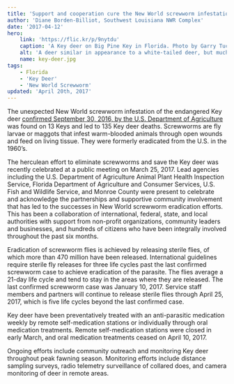 ```yaml
---
title: 'Support and cooperation cure the New World screwworm infestation in the Keys'
author: 'Diane Borden-Billiot, Southwest Louisiana NWR Complex'
date: '2017-04-12'
hero:
    link: 'https://flic.kr/p/9nytdu'
    caption: 'A Key deer on Big Pine Key in Florida. Photo by Garry Tucker, USFWS.'
    alt: 'A deer similar in appearance to a white-tailed deer, but much smaller in size'
    name: key-deer.jpg
tags:
    - Florida
    - 'Key Deer'
    - 'New World Screwworm'
updated: 'April 20th, 2017'
---
```


The unexpected New World screwworm infestation of the endangered Key deer [confirmed September 30, 2016, by the U.S. Department of Agriculture](https://www.aphis.usda.gov/aphis/newsroom/news/!ut/p/z0/fYyxDoIwGISfxrFpIcoORo2GgIkxgS7ND1StlBbaKvL2Vhbj4nZf7rvDFBeYKniKKzihFUjPJY1Ymi_XQXIi6W573JD4nB-SfUZCkq3wAdP_gn8Q92GgMaa1Vo6_HC6gvwnLZlSOSVEZMNOCWGCKj9Zo3c1gHbT8pmXDDQOl9EPVvPMLO7fVxBpw3Oevhn40FJIg-rgoIAvir9GojWyQrQ0ffezQReK-peUbx4hbhQ!!/) was found on 13 Keys and led to 135 Key deer deaths.  Screwworms are fly larvae or maggots that infest warm-blooded animals through open wounds and feed on living tissue. They were formerly eradicated from the U.S. in the 1960’s.  

The herculean effort to eliminate screwworms and save the Key deer was recently celebrated at a public meeting on March 25, 2017.  Lead agencies including the U.S. Department of Agriculture Animal Plant Health Inspection Service, Florida Department of Agriculture and Consumer Services, U.S. Fish and Wildlife Service, and Monroe County were present to celebrate and acknowledge the partnerships and supportive community involvement that has led to the successes in New World screwworm eradication efforts.  This has been a collaboration of international, federal, state, and local authorities with support from non-profit organizations, community leaders and businesses, and hundreds of citizens who have been integrally involved throughout the past six months.

Eradication of screwworm flies is achieved by releasing sterile flies, of which more than 470 million have been released.  International guidelines require sterile fly releases for three life cycles past the last confirmed screwworm case to achieve eradication of the parasite.  The flies average a 21-day life cycle and tend to stay in the areas where they are released.  The last confirmed screwworm case was January 10, 2017.  Service staff members and partners will continue to release sterile flies through April 25, 2017, which is five life cycles beyond the last confirmed case.  

Key deer have been preventatively treated with an anti-parasitic medication weekly by remote self-medication stations or individually through oral medication treatments.  Remote self-medication stations were closed in early March, and oral medication treatments ceased on April 10, 2017.

Ongoing efforts include community outreach and monitoring Key deer throughout peak fawning season.  Monitoring efforts include distance sampling surveys, radio telemetry surveillance of collared does, and camera monitoring of deer in remote areas.
